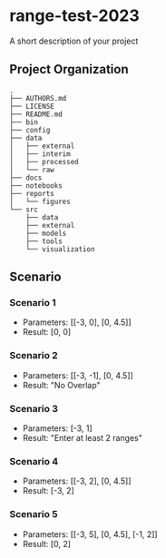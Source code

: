 range-test-2023
==============================

A short description of your project

Project Organization
--------------------

    .
    ├── AUTHORS.md
    ├── LICENSE
    ├── README.md
    ├── bin
    ├── config
    ├── data
    │   ├── external
    │   ├── interim
    │   ├── processed
    │   └── raw
    ├── docs
    ├── notebooks
    ├── reports
    │   └── figures
    └── src
        ├── data
        ├── external
        ├── models
        ├── tools
        └── visualization


## Scenario 

### Scenario 1
 - Parameters: [[-3, 0], [0, 4.5]]
 - Result: [0, 0]
 ### Scenario 2
 - Parameters: [[-3, -1], [0, 4.5]]
 - Result: "No Overlap" 

### Scenario 3
- Parameters: [-3, 1]
- Result: "Enter at least 2 ranges"

### Scenario 4
 - Parameters: [[-3, 2], [0, 4.5]]
 - Result: [-3, 2] 

 ### Scenario 5
 - Parameters: [[-3, 5], [0, 4.5], [-1, 2]]
 - Result: [0, 2] 